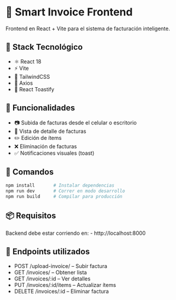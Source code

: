 # 📲 Smart Invoice Frontend

Frontend en React + Vite para el sistema de facturación inteligente.

## 🧰 Stack Tecnológico

- ⚛️ React 18
- ⚡ Vite
- 💨 TailwindCSS
- 🔗 Axios
- 🍞 React Toastify

## 🧪 Funcionalidades

- 📷 Subida de facturas desde el celular o escritorio
- 🧾 Vista de detalle de facturas
- ✏️ Edición de ítems
- ❌ Eliminación de facturas
- ✅ Notificaciones visuales (toast)

## 🚀 Comandos

```bash
npm install       # Instalar dependencias
npm run dev       # Correr en modo desarrollo
npm run build     # Compilar para producción
```

## 📦 Requisitos
Backend debe estar corriendo en: - http://localhost:8000

## 🔄 Endpoints utilizados
- POST /upload-invoice/ – Subir factura
- GET /invoices/ – Obtener lista
- GET /invoices/:id – Ver detalles
- PUT /invoices/:id/items – Actualizar ítems
- DELETE /invoices/:id – Eliminar factura
